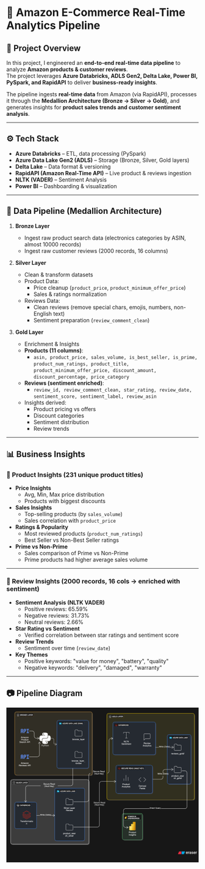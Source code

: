 # 🛒 Amazon E-Commerce Real-Time Analytics Pipeline

## 📖 Project Overview
In this project, I engineered an **end-to-end real-time data pipeline** to analyze **Amazon products & customer reviews**.  
The project leverages **Azure Databricks, ADLS Gen2, Delta Lake, Power BI, PySpark, and RapidAPI** to deliver **business-ready insights**.

The pipeline ingests **real-time data** from Amazon (via RapidAPI), processes it through the **Medallion Architecture (Bronze → Silver → Gold)**, and generates insights for **product sales trends and customer sentiment analysis**.

---

## ⚙️ Tech Stack
- **Azure Databricks** – ETL, data processing (PySpark)
- **Azure Data Lake Gen2 (ADLS)** – Storage (Bronze, Silver, Gold layers)
- **Delta Lake** – Data format & versioning
- **RapidAPI (Amazon Real-Time API)** – Live product & reviews ingestion
- **NLTK (VADER)** – Sentiment Analysis
- **Power BI** – Dashboarding & visualization

---

## 🔄 Data Pipeline (Medallion Architecture)

1. **Bronze Layer**  
   - Ingest raw product search data (electronics categories by ASIN, almost 10000 records)  
   - Ingest raw customer reviews (2000 records, 16 columns)

2. **Silver Layer**  
   - Clean & transform datasets  
   - Product Data:
     - Price cleanup (`product_price`, `product_minimum_offer_price`)
     - Sales & ratings normalization  
   - Reviews Data:
     - Clean reviews (remove special chars, emojis, numbers, non-English text)
     - Sentiment preparation (`review_comment_clean`)

3. **Gold Layer**  
   - Enrichment & Insights  
   - **Products (11 columns)**:
     - `asin, product_price, sales_volume, is_best_seller, is_prime, product_num_ratings, product_title, product_minimum_offer_price, discount_amount, discount_percentage, price_category`
   - **Reviews (sentiment enriched)**:
     - `review_id, review_comment_clean, star_rating, review_date, sentiment_score, sentiment_label, review_asin`
   - Insights derived:
     - Product pricing vs offers
     - Discount categories
     - Sentiment distribution
     - Review trends

---

## 📊 Business Insights

### 🔹 Product Insights (231 unique product titles)
- **Price Insights**
  - Avg, Min, Max price distribution
  - Products with biggest discounts
- **Sales Insights**
  - Top-selling products (by `sales_volume`)
  - Sales correlation with `product_price`
- **Ratings & Popularity**
  - Most reviewed products (`product_num_ratings`)
  - Best Seller vs Non-Best Seller ratings
- **Prime vs Non-Prime**
  - Sales comparison of Prime vs Non-Prime
  - Prime products had higher average sales volume

---

### 🔹 Review Insights (2000 records, 16 cols → enriched with sentiment)
- **Sentiment Analysis (NLTK VADER)**
  - Positive reviews: 65.59%
  - Negative reviews: 31.73%
  - Neutral reviews: 2.66%
- **Star Rating vs Sentiment**
  - Verified correlation between star ratings and sentiment score
- **Review Trends**
  - Sentiment over time (`review_date`)
- **Key Themes**
  - Positive keywords: "value for money", "battery", "quality"
  - Negative keywords: "delivery", "damaged", "warranty"

---

## 📷 Pipeline Diagram
<p align="center">
  <img src="Ecom-Data-Pipeline.png" alt="Amazon E-Commerce Pipeline" width="700">
</p>
